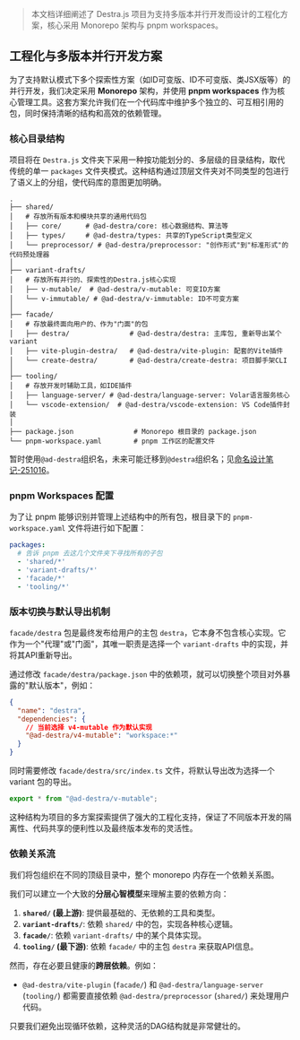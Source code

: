 > 本文档详细阐述了 Destra.js 项目为支持多版本并行开发而设计的工程化方案，核心采用 Monorepo 架构与 pnpm workspaces。

## 工程化与多版本并行开发方案

为了支持默认模式下多个探索性方案（如ID可变版、ID不可变版、类JSX版等）的并行开发，我们决定采用 **Monorepo** 架构，并使用 **pnpm workspaces** 作为核心管理工具。这套方案允许我们在一个代码库中维护多个独立的、可互相引用的包，同时保持清晰的结构和高效的依赖管理。

### 核心目录结构

项目将在 `Destra.js` 文件夹下采用一种按功能划分的、多层级的目录结构，取代传统的单一 `packages` 文件夹模式。这种结构通过顶层文件夹对不同类型的包进行了语义上的分组，使代码库的意图更加明确。

```plaintext
.
├── shared/
│   # 存放所有版本和模块共享的通用代码包
│   ├── core/      # @ad-destra/core: 核心数据结构、算法等
│   ├── types/     # @ad-destra/types: 共享的TypeScript类型定义
│   └── preprocessor/ # @ad-destra/preprocessor: "创作形式"到"标准形式"的代码预处理器
│
├── variant-drafts/
│   # 存放所有并行的、探索性的Destra.js核心实现
│   ├── v-mutable/  # @ad-destra/v-mutable: 可变ID方案
│   └── v-immutable/ # @ad-destra/v-immutable: ID不可变方案
│
├── facade/
│   # 存放最终面向用户的、作为"门面"的包
│   ├── destra/               # @ad-destra/destra: 主库包, 重新导出某个variant
│   ├── vite-plugin-destra/   # @ad-destra/vite-plugin: 配套的Vite插件
│   └── create-destra/        # @ad-destra/create-destra: 项目脚手架CLI
│
├── tooling/
│   # 存放开发时辅助工具，如IDE插件
│   ├── language-server/ # @ad-destra/language-server: Volar语言服务核心
│   └── vscode-extension/  # @ad-destra/vscode-extension: VS Code插件封装
│
├── package.json               # Monorepo 根目录的 package.json
└── pnpm-workspace.yaml        # pnpm 工作区的配置文件
```

暂时使用`@ad-destra`组织名，未来可能迁移到`@destra`组织名；见[命名设计笔记-251016](../../技术设计记录/命名设计笔记-251016.md)。

### pnpm Workspaces 配置

为了让 pnpm 能够识别并管理上述结构中的所有包，根目录下的 `pnpm-workspace.yaml` 文件将进行如下配置：

```yaml
packages:
  # 告诉 pnpm 去这几个文件夹下寻找所有的子包
  - 'shared/*'
  - 'variant-drafts/*'
  - 'facade/*'
  - 'tooling/*'
```

### 版本切换与默认导出机制

`facade/destra` 包是最终发布给用户的主包 `destra`，它本身不包含核心实现。它作为一个"代理"或"门面"，其唯一职责是选择一个 `variant-drafts` 中的实现，并将其API重新导出。

通过修改 `facade/destra/package.json` 中的依赖项，就可以切换整个项目对外暴露的"默认版本"，例如：

```json
{
  "name": "destra",
  "dependencies": {
    // 当前选择 v4-mutable 作为默认实现
    "@ad-destra/v4-mutable": "workspace:*"
  }
}
```

同时需要修改 `facade/destra/src/index.ts` 文件，将默认导出改为选择一个 variant 包的导出。
```typescript
export * from "@ad-destra/v-mutable";
```

这种结构为项目的多方案探索提供了强大的工程化支持，保证了不同版本开发的隔离性、代码共享的便利性以及最终版本发布的灵活性。

### 依赖关系流

我们将包组织在不同的顶级目录中，整个 monorepo 内存在一个依赖关系图。

我们可以建立一个大致的**分层心智模型**来理解主要的依赖方向：
1.  **`shared/` (最上游)**: 提供最基础的、无依赖的工具和类型。
2.  **`variant-drafts/`**: 依赖 `shared/` 中的包，实现各种核心逻辑。
3.  **`facade/`**: 依赖 `variant-drafts/` 中的某个具体实现。
4.  **`tooling/` (最下游)**: 依赖 `facade/` 中的主包 `destra` 来获取API信息。

然而，存在必要且健康的**跨层依赖**。例如：
- `@ad-destra/vite-plugin` (`facade/`) 和 `@ad-destra/language-server` (`tooling/`) 都需要直接依赖 `@ad-destra/preprocessor` (`shared/`) 来处理用户代码。

只要我们避免出现循环依赖，这种灵活的DAG结构就是非常健壮的。
